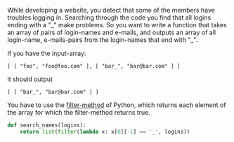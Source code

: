 While developing a website, you detect that some of the members have troubles logging in. Searching through the code you find that all logins ending with a "\_" make problems. So you want to write a function that takes an array of pairs of login-names and e-mails, and outputs an array of all login-name, e-mails-pairs from the login-names that end with "\_".

If you have the input-array:

```[ [ "foo", "foo@foo.com" ], [ "bar_", "bar@bar.com" ] ]```

it should output

```[ [ "bar_", "bar@bar.com" ] ]```

You have to use the [filter-method](https://docs.python.org/3/library/functions.html#filter) of Python, which returns each element of the array for which the filter-method returns true.
```python
def search_names(logins):
    return list(filter(lambda x: x[0][-1] == '_', logins))
```
